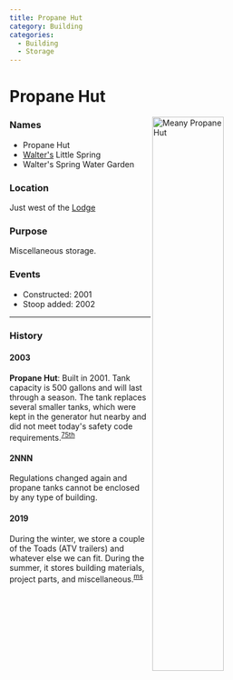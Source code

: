 ```yaml
---
title: Propane Hut
category: Building
categories:
  - Building
  - Storage
---
```

# Propane Hut
<img src="/img/2020-Propane-Hut.jpeg" alt="Meany Propane Hut" align="right" style="width: 50%;">

### Names
- Propane Hut
- [Walter's](/Person/Walter-Little) Little Spring
- Walter's Spring Water Garden

### Location
Just west of the [Lodge](/Lodge)

### Purpose
Miscellaneous storage.

### Events
- Constructed: 2001
- Stoop added: 2002

---
### History

#### 2003

**Propane Hut**: Built in 2001. Tank capacity is 500 gallons and will last through a season. The tank replaces several smaller tanks, which were kept in the generator hut nearby and did not meet today's safety code requirements.<sup>[75th][]</sup>

#### 2NNN

Regulations changed again and propane tanks cannot be enclosed by any type of building.

#### 2019

During the winter, we store a couple of the Toads (ATV trailers) and whatever else
we can fit. During the summer, it stores building materials, project parts,
and miscellaneous.<sup>[ms][]</sup>

[75th]: /Event/Anniversary#75th
[ms]: /Person/Matt-Simerson
